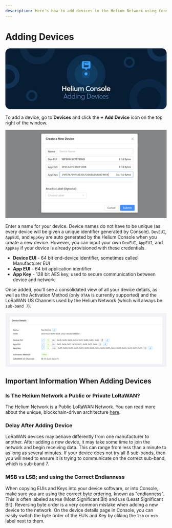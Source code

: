 ```yaml
---
description: Here's how to add devices to the Helium Network using Console.
---
```


# Adding Devices

![](../.gitbook/assets/devices.jpg)

To add a device, go to **Devices** and click the **+ Add Device** icon on the top right of the window.

![](../.gitbook/assets/screenshot-2020-03-11-at-09.29.44.png)

Enter a name for your device. Device names do not have to be unique \(as every device will be given a unique identifier generated by Console\). `DevEUI`, `AppEUI`, and `AppKey` are auto generated by the Helium Console when you create a new device. However, you can input your own `DevEUI`, `AppEUI`, and `AppKey` if your device is already provisioned with these credentials.

* **Device EUI** - 64 bit end-device identifier, sometimes called Manufacturer EUI
* **App EUI** - 64 bit application identifier
* **App Key** - 128 bit AES key, used to secure communication between device and network

Once added, you'll see a consolidated view of all your device details, as well as the Activation Method \(only `OTAA` is currently supported\) and the LoRaWAN US Channels used by the Helium Network \(which will always be `sub-band 7`\).

![](../.gitbook/assets/screenshot-2020-03-11-at-09.31.21.png)

## Important Information When Adding Devices

### Is The Helium Network a Public or Private LoRaWAN?

The Helium Network is a Public LoRaWAN Network. You can read more about the unique, blockchain-driven architecture [here](../longfi/introduction.md).

### Delay After Adding Device

LoRaWAN devices may behave differently from one manufacturer to another. After adding a new device, it may take some time to join the network and begin receiving data. This can range from less than a minute to as long as several minutes. If your device does not try all 8 sub-bands, then you will need to ensure it is trying to communicate on the correct sub-band, which is sub-band 7.

### MSB vs LSB; and using the Correct Endianness

When copying EUIs and Keys into your device software, or into Console, make sure you are using the correct byte ordering, known as "endianness". This is often labeled as `MSB` \(Most Significant Bit\) and `LSB` \(Least Significant Bit\). Reversing byte order is a very common mistake when adding a new device to the network. On the device details page in Console, you can easily switch the byte order of the EUIs and Key by cliking the `lsb` or `msb` label next to them.

